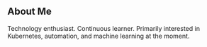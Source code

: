 ## About Me

Technology enthusiast. Continuous learner. Primarily interested in Kubernetes, automation, and machine learning at the moment.

